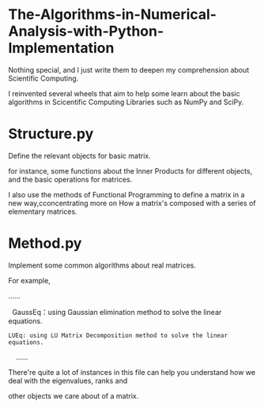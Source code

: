 # The-Algorithms-in-Numerical-Analysis-with-Python-Implementation
Nothing special, and I just write them to deepen my comprehension about Scientific Computing.


  I reinvented several wheels that aim to help some learn about the basic algorithms in Scicentific Computing Libraries 
such as NumPy and SciPy.

# Structure.py
Define the relevant objects for basic matrix.

  for instance, some functions about the Inner Products for different objects, and the basic operations for matrices.
  
I also use the methods of Functional Programming to define a matrix in a new way,cconcentrating more on How a matrix's composed with a series of elementary matrices. 
  
# Method.py
Implement some common algorithms about real matrices.

  For example, 
  
......

    GaussEq：using Gaussian elimination method to solve the linear equations.
    
    LUEq: using LU Matrix Decomposition method to solve the linear equations.
     
......
    
  There're quite a lot of instances in this file can help you understand how we deal with the eigenvalues, ranks and 
  
other objects we care about of a matrix.
